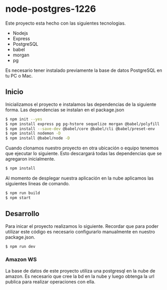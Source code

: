 # node-postgres-1226

Este proyecto esta hecho con las siguientes tecnologias.

- Nodejs
- Express
- PostgreSQL
- babel
- morgan
- pg

Es necesario tener instalado previamente la base de datos PostgreSQL en tu PC o Mac.

## Inicio

Inicializamos el proyecto e instalamos las dependencias de la siguiente forma. Las dependencias se instalan en el package.json

```sh
$ npm init --yes
$ npm install express pg pg-hstore sequelize morgan @babel/polyfill
$ npm install --save-dev @babel/core @babel/cli @babel/preset-env
$ npm install nodemon -D
$ npm install @babel/node -D
```

Cuando clonamos nuestro proyecto en otra ubicación o equipo tenemos que ejecutar lo siguiente. Esto descargará todas las dependencias que se agregaron inicialmente.

```sh
$ npm install
```

Al momento de desplegar nuestra aplicación en la nube aplicamos las siguientes lineas de comando.

```sh
$ npm run build
$ npm start
```
## Desarrollo

Para inicar el proyecto realizamos lo siguiente. Recordar que para poder utilizar este código es necesario configurarlo manualmente en nuestro package.json.

```sh
$ npm run dev
```

### Amazon WS

La base de datos de este proyecto utiliza una postgresql en la nube de amazon. Es necesario que cree la bd en la nube y luego obtenga la url publica para realizar operaciones con ella.